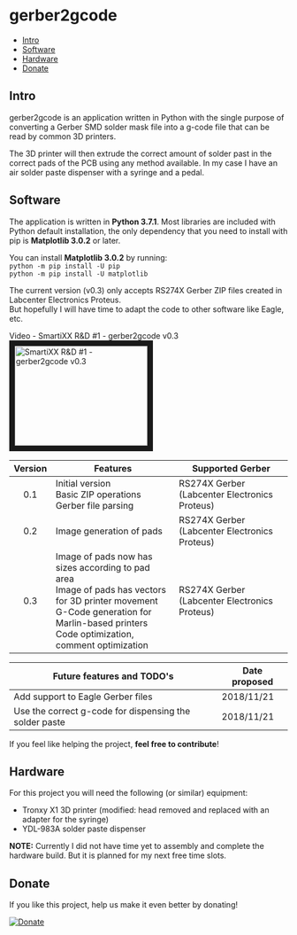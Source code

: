 # gerber2gcode
 
* [Intro](#id1)
* [Software](#id2)
* [Hardware](#id3)
* [Donate](#id10)


## Intro <a name="id1"></a>
gerber2gcode is an application written in Python with the single purpose of converting a Gerber SMD solder mask file into a g-code file that can be read by common 3D printers.


The 3D printer will then extrude the correct amount of solder past in the correct pads of the PCB using any method available.
In my case I have an air solder paste dispenser with a syringe and a pedal.

## Software <a name="id2"></a>
The application is written in **Python 3.7.1**. Most libraries are included with Python default installation, the only dependency that you need to install with pip is **Matplotlib 3.0.2** or later.

You can install **Matplotlib 3.0.2** by running:  
`python -m pip install -U pip`  
`python -m pip install -U matplotlib`

The current version (v0.3) only accepts RS274X Gerber ZIP files created in Labcenter Electronics Proteus.  
But hopefully I will have time to adapt the code to other software like Eagle, etc.


Video - SmartiXX R&D #1 - gerber2gcode v0.3<br>
<a href="http://www.youtube.com/watch?feature=player_embedded&v=GD7z5hcu2xU
" target="_blank"><img src="http://img.youtube.com/vi/GD7z5hcu2xU/0.jpg" 
alt="SmartiXX R&D #1 - gerber2gcode v0.3" width="240" height="180" border="10" /></a>


| Version | Features | Supported Gerber |
|:-------:|-----------------------------------------------------------------------------------------------------------------------------------------------------------------------------------------|-----------------------------------------------|
| 0.1 | Initial version<br>Basic ZIP operations<br>Gerber file parsing | RS274X Gerber (Labcenter Electronics Proteus) |
| 0.2 | Image generation of pads | RS274X Gerber (Labcenter Electronics Proteus) |
| 0.3 | Image of pads now has sizes according to pad area<br>Image of pads has vectors for 3D printer movement<br>G-Code generation for Marlin-based printers<br>Code optimization, comment optimization | RS274X Gerber (Labcenter Electronics Proteus) |


| Future features and TODO's | Date proposed |
|--------------------------------------------------------|---------------|
| Add support to Eagle Gerber files | 2018/11/21 |
| Use the correct g-code for dispensing the solder paste | 2018/11/21 |


If you feel like helping the project, **feel free to contribute**!

## Hardware <a name="id3"></a>
For this project you will need the following (or similar) equipment:
* Tronxy X1 3D printer (modified: head removed and replaced with an adapter for the syringe)
* YDL-983A solder paste dispenser

**NOTE:** Currently I did not have time yet to assembly and complete the hardware build. But it is planned for my next free time slots.

## Donate <a name="id10"></a>

If you like this project, help us make it even better by donating!

[![Donate](https://img.shields.io/badge/Donate-PayPal-green.svg)](https://www.paypal.me/vascojdb)